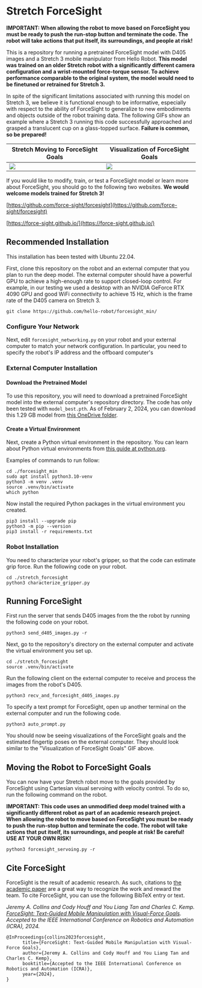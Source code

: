 # Stretch ForceSight

**IMPORTANT:  When allowing the robot to move based on ForceSight you must be ready to push the run-stop button and terminate the code. The robot will take actions that put itself, its surroundings, and people at risk!**

This is a repository for running a pretrained ForceSight model with D405 images and a Stretch 3 mobile manipulator from Hello Robot. **This model was trained on an older Stretch robot with a significantly different camera configuration and a wrist-mounted force-torque sensor. To achieve performance comparable to the original system, the model would need to be finetuned or retrained for Stretch 3.** 

In spite of the significant limitations associated with running this model on Stretch 3, we believe it is functional enough to be informative, especially with respect to the ability of ForceSight to generalize to new embodiments and objects outside of the robot training data. The following GIFs show an example where a Stretch 3 running this code successfully approached and grasped a translucent cup on a glass-topped surface. **Failure is common, so be prepared!**

| Stretch Moving to ForceSight Goals | Visualization of ForceSight Goals |
| -------------------------- | ---------------------- |
| ![](/gifs/forcesight_cup.gif) | ![](/gifs/forcesight_cup_stretch_view.gif) |

If you would like to modify, train, or test a ForceSight model or learn more about ForceSight, you should go to the following two websites. **We would welcome models trained for Stretch 3!**

[https://github.com/force-sight/forcesight](https://github.com/force-sight/forcesight)

[https://force-sight.github.io/](https://force-sight.github.io/)

## Recommended Installation

This installation has been tested with Ubuntu 22.04.

First, clone this repository on the robot and an external computer that you plan to run the deep model. The external computer should have a powerful GPU to achieve a high-enough rate to support closed-loop control. For example, in our testing we used a desktop with an NVIDIA GeForce RTX 4090 GPU and good WiFi connectivity to achieve 15 Hz, which is the frame rate of the D405 camera on Stretch 3. 

```
git clone https://github.com/hello-robot/forcesight_min/
```

### Configure Your Network

Next, edit `forcesight_networking.py` on your robot and your external computer to match your network configuration. In particular, you need to specify the robot's IP address and the offboard computer's

### External Computer Installation

#### Download the Pretrained Model

To use this repository, you will need to download a pretrained ForceSight model into the external computer's repository directory. The code has only been tested with `model_best.pth`. As of February 2, 2024, you can download this 1.29 GB model from [this OneDrive folder](https://onedrive.live.com/?authkey=%21ALvdUAiUg4s8LPY&id=79F9A071FA899B37%2179715&cid=79F9A071FA899B37).

#### Create a Virtual Environment

Next, create a Python virtual environment in the repository. You can learn about Python virtual environments from [this guide at python.org](https://packaging.python.org/en/latest/guides/installing-using-pip-and-virtual-environments/).

Examples of commands to run follow: 

```
cd ./forcesight_min
sudo apt install python3.10-venv
python3 -m venv .venv
source .venv/bin/activate
which python
```

Now install the required Python packages in the virtual environment you created.

```
pip3 install --upgrade pip
python3 -m pip --version
pip3 install -r requirements.txt
```

### Robot Installation

You need to characterize your robot's gripper, so that the code can estimate grip force. Run the following code on your robot. 

```
cd ./stretch_forcesight
python3 characterize_gripper.py
```

## Running ForceSight

First run the server that sends D405 images from the the robot by running the following code on your robot. 

```
python3 send_d405_images.py -r
```

Next, go to the repository's directory on the external computer and activate the virtual environment you set up. 

```
cd ./stretch_forcesight
source .venv/bin/activate
```

Run the following client on the external computer to receive and process the images from the robot's D405. 

```
python3 recv_and_forcesight_d405_images.py 
```

To specify a text prompt for ForceSight,  open up another terminal on the external computer and run the following code.

```
python3 auto_prompt.py
```

You should now be seeing visualizations of the ForceSight goals and the estimated fingertip poses on the external computer. They should look similar to the "Visualization of ForceSight Goals" GIF above.

## Moving the Robot to ForceSight Goals

You can now have your Stretch robot move to the goals provided by ForceSight using Cartesian visual servoing with velocity control. To do so, run the following command on the robot.

**IMPORTANT: This code uses an unmodified deep model trained with a significantly different robot as part of an academic research project.  When allowing the robot to move based on ForceSight you must be ready to push the run-stop button and terminate the code. The robot will take actions that put itself, its surroundings, and people at risk! Be careful! USE AT YOUR OWN RISK!**

```
python3 forcesight_servoing.py -r
```


## Cite ForceSight

ForceSight is the result of academic research. As such, citations to [the academic paper](https://arxiv.org/abs/2309.12312) are a great way to recognize the work and reward the team. To cite ForceSight, you can use the following BibTeX entry or text.

*Jeremy A. Collins and Cody Houff and You Liang Tan and Charles C. Kemp. [ForceSight: Text-Guided Mobile Manipulation with Visual-Force Goals](https://arxiv.org/abs/2309.12312). Accepted to the IEEE International Conference on Robotics and Automation (ICRA), 2024.*


```
@InProceedings{collins2023forcesight,
      title={ForceSight: Text-Guided Mobile Manipulation with Visual-Force Goals}, 
      author={Jeremy A. Collins and Cody Houff and You Liang Tan and Charles C. Kemp},
      booktitle={Accepted to the IEEE International Conference on Robotics and Automation (ICRA)},  
      year={2024},
}
```
